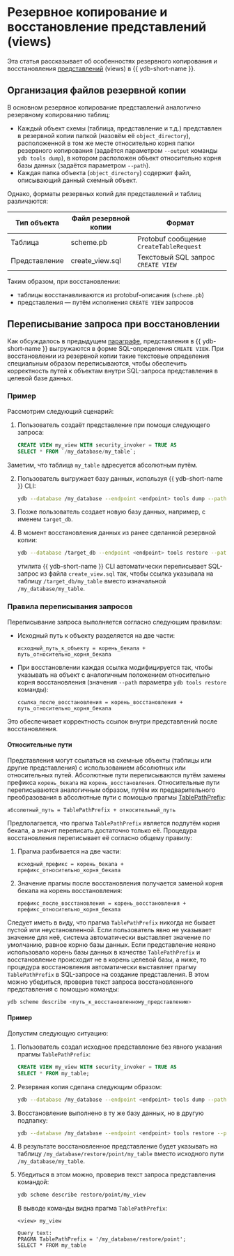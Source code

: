 # Резервное копирование и восстановление представлений (views)

Эта статья рассказывает об особенностях резервного копирования и восстановления [представлений](../../../concepts/datamodel/view.md) (views) в {{ ydb-short-name }}.

## Организация файлов резервной копии

В основном резервное копирование представлений аналогично резервному копированию таблиц:

- Каждый объект схемы (таблица, представление и т.д.) представлен в резервной копии папкой (назовём её `object_directory`), расположенной в том же месте относительно корня папки резервного копирования (задаётся параметром `--output` команды `ydb tools dump`), в котором расположен объект относительно корня базы данных (задаётся параметром `--path`).
- Каждая папка объекта (`object_directory`) содержит файл, описывающий данный схемный объект.

Однако, форматы резервных копий для представлений и таблиц различаются:

| Тип объекта   | Файл резервной копии             | Формат                                                  |
|---------------|----------------------------------|---------------------------------------------------------|
| Таблица       | scheme.pb                        | Protobuf сообщение `CreateTableRequest`                 |
| Представление | create_view.sql                  | Текстовый SQL запрос `CREATE VIEW`                      |

Таким образом, при восстановлении:

- таблицы восстанавливаются из protobuf-описания (`scheme.pb`)
- представления — путём исполнения `CREATE VIEW` запросов

## Переписывание запроса при восстановлении

Как обсуждалось в предыдущем [параграфе](#организация-файлов-резервной-копии), представления в {{ ydb-short-name }} выгружаются в форме SQL-определения `CREATE VIEW`. При восстановлении из резервной копии такие текстовые определения специальным образом переписываются, чтобы обеспечить корректность путей к объектам внутри SQL-запроса представления в целевой базе данных.

### Пример

Рассмотрим следующий сценарий:

1. Пользователь создаёт представление при помощи следующего запроса:

    ```sql
    CREATE VIEW my_view WITH security_invoker = TRUE AS
    SELECT * FROM `/my_database/my_table`;
    ```

Заметим, что таблица `my_table` адресуется абсолютным путём.

2. Пользователь выгружает базу данных, используя {{ ydb-short-name }} CLI:

    ```bash
    ydb --database /my_database --endpoint <endpoint> tools dump --path . --output ./my_backup
    ```

3. Позже пользователь создает новую базу данных, например, с именем `target_db`.

4. В момент восстановления данных из ранее сделанной резервной копии:

    ```bash
    ydb --database /target_db --endpoint <endpoint> tools restore --path . --input ./my_backup
    ```

    утилита {{ ydb-short-name }} CLI автоматически переписывает SQL-запрос из файла `create_view.sql` так, чтобы ссылка указывала на таблицу `/target_db/my_table` вместо изначальной `/my_database/my_table`.

### Правила переписывания запросов

Переписывание запроса выполняется согласно следующим правилам:

- Исходный путь к объекту разделяется на две части:

    ```text
    исходный_путь_к_объекту = корень_бекапа + путь_относительно_корня_бекапа
    ```

- При восстановлении каждая ссылка модифицируется так, чтобы указывать на объект с аналогичным положением относительно корня восстановления (значения `--path` параметра `ydb tools restore` команды):

    ```text
    ссылка_после_восстановления = корень_восстановления + путь_относительно_корня_бекапа
    ```

Это обеспечивает корректность ссылок внутри представлений после восстановления.

#### Относительные пути

Представления могут ссылаться на схемные объекты (таблицы или другие представления) с использованием абсолютных или относительных путей. Абсолютные пути переписываются путём замены префикса `корень_бекапа` на `корень_восстановления`. Относительные пути переписываются аналогичным образом, путём их предварительного преобразования в абсолютные пути с помощью прагмы [TablePathPrefix](../../../yql/reference/syntax/pragma#table-path-prefix):

```text
абсолютный_путь = TablePathPrefix + относительный_путь
```

Предполагается, что прагма `TablePathPrefix` является подпутём корня бекапа, а значит переписать достаточно только её. Процедура восстановления переписывает её согласно общему правилу:

1. Прагма разбивается на две части:

    ```text
    исходный_префикс = корень_бекапа + префикс_относительно_корня_бекапа
    ```

2. Значение прагмы после восстановления получается заменой корня бекапа на корень восстановления:

    ```text
    префикс_после_восстановления = корень_восстановления + префикс_относительно_корня_бекапа
    ```

Следует иметь в виду, что прагма `TablePathPrefix` никогда не бывает пустой или неустановленной. Если пользователь явно не указывает значение для неё, система автоматически выставляет значение по умолчанию, равное корню базы данных. Если представление неявно использовало корень базы данных в качестве `TablePathPrefix` и восстановление происходит не в корень целевой базы, а ниже, то процедура восстановления автоматически выставляет прагму `TablePathPrefix` в SQL-запросе на создание представления. В этом можно убедиться, проверив текст запроса восстановленного представления с помощью команды:

```bash
ydb scheme describe <путь_к_восстановленному_представлению>
```

#### Пример

Допустим следующую ситуацию:

1. Пользователь создал исходное представление без явного указания прагмы `TablePathPrefix`:

    ```sql
    CREATE VIEW my_view WITH security_invoker = TRUE AS
    SELECT * FROM my_table;
    ```

2. Резервная копия сделана следующим образом:

    ```bash
    ydb --database /my_database --endpoint <endpoint> tools dump --path . --output ./my_backup
    ```

3. Восстановление выполнено в ту же базу данных, но в другую подпапку:

    ```bash
    ydb --database /my_database --endpoint <endpoint> tools restore --path ./restore/point --input ./my_backup
    ```

4. В результате восстановленное представление будет указывать на таблицу `/my_database/restore/point/my_table` вместо исходного пути `/my_database/my_table`.

5. Убедиться в этом можно, проверив текст запроса представления командой:

    ```bash
    ydb scheme describe restore/point/my_view
    ```

    В выводе команды видна прагма `TablePathPrefix`:

    ```text
    <view> my_view

    Query text:
    PRAGMA TablePathPrefix = '/my_database/restore/point';
    SELECT * FROM my_table
    ```
